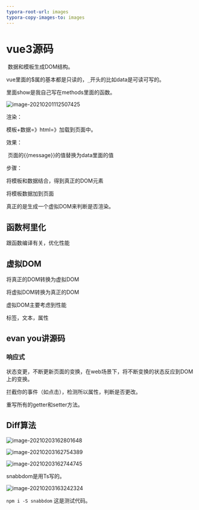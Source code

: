 ```yaml
---
typora-root-url: images
typora-copy-images-to: images
---
```


# vue3源码

​	数据和模板生成DOM结构。

vue里面的$属的基本都是只读的，`_`开头的比如data是可读可写的。

里面show是我自己写在methods里面的函数。

![image-20210201112507425](/../图片/image-20210201112507425.png)

渲染：

模板+数据=》html=》加载到页面中。



效果：

​	页面的{{message}}的值替换为data里面的值

步骤：

将模板和数据结合，得到真正的DOM元素

将模板数据加到页面

真正的是生成一个虚拟DOM来判断是否渲染。



## 函数柯里化

跟函数编译有关，优化性能



## 虚拟DOM

将真正的DOM转换为虚拟DOM

将虚拟DOM转换为真正的DOM

虚拟DOM主要考虑到性能

标签，文本，属性

## evan you讲源码

### 响应式

状态变更，不断更新页面的变换，在web场景下，将不断变换的状态反应到DOM上的变换。

拦截你的事件（如点击），检测所以属性，判断是否更改。

重写所有的getter和setter方法。

## Diff算法

![image-20210203162801648](/image-20210203162801648.png)

![image-20210203162754389](/image-20210203162754389.png)

![image-20210203162744745](/image-20210203162744745.png)

snabbdom是用Ts写的。

![image-20210203163242324](/image-20210203163242324.png)

`npm i -S snabbdom`  这是测试代码。